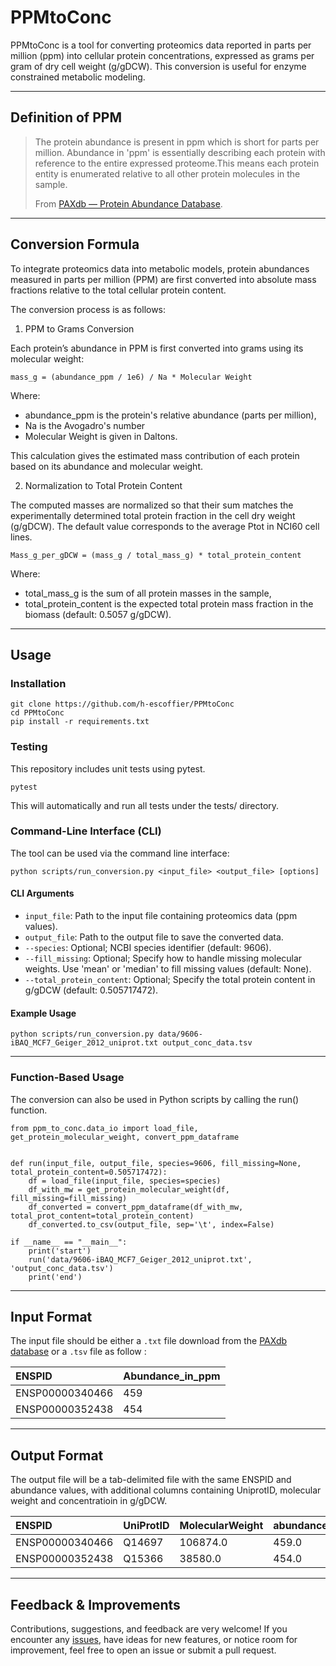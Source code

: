 # PPMtoConc

PPMtoConc is a tool for converting proteomics data reported in parts per million (ppm) into cellular protein concentrations, expressed as grams per gram of dry cell weight (g/gDCW). This conversion is useful for enzyme constrained metabolic modeling.

-----------------------

## Definition of PPM 

> The protein abundance is present in ppm which is short for parts per million. Abundance in 'ppm' is essentially describing each protein with reference to the entire expressed proteome.This means each protein entity is enumerated relative to all other protein molecules in the sample.
>
> From [PAXdb — Protein Abundance Database](https://pax-db.org/help).

-----------------------

## Conversion Formula

To integrate proteomics data into metabolic models, protein abundances measured in parts per million (PPM) are first converted into absolute mass fractions relative to the total cellular protein content.

The conversion process is as follows:

1. PPM to Grams Conversion

Each protein’s abundance in PPM is first converted into grams using its molecular weight:

```
mass_g = (abundance_ppm / 1e6) / Na * Molecular Weight
```

Where:
* abundance_ppm is the protein's relative abundance (parts per million),
* Na is the Avogadro's number
* Molecular Weight is given in Daltons.

This calculation gives the estimated mass contribution of each protein based on its abundance and molecular weight.

2. Normalization to Total Protein Content

The computed masses are normalized so that their sum matches the experimentally determined total protein fraction in the cell dry weight (g/gDCW). The default value corresponds to the average Ptot in NCI60 cell lines.

```
Mass_g_per_gDCW = (mass_g / total_mass_g) * total_protein_content
```

Where:
* total_mass_g is the sum of all protein masses in the sample,
* total_protein_content is the expected total protein mass fraction in the biomass (default: 0.5057 g/gDCW).

-----------------------

## Usage 

### Installation 

```
git clone https://github.com/h-escoffier/PPMtoConc
cd PPMtoConc
pip install -r requirements.txt
```

### Testing

This repository includes unit tests using pytest.

```
pytest
```

This will automatically and run all tests under the tests/ directory.

### Command-Line Interface (CLI)

The tool can be used via the command line interface: 

```
python scripts/run_conversion.py <input_file> <output_file> [options]
``` 

#### CLI Arguments

* `input_file`: Path to the input file containing proteomics data (ppm values).
* `output_file`: Path to the output file to save the converted data.
* `--species`: Optional; NCBI species identifier (default: 9606).
* `--fill_missing`: Optional; Specify how to handle missing molecular weights. Use 'mean' or 'median' to fill missing values (default: None).
* `--total_protein_content`: Optional; Specify the total protein content in g/gDCW (default: 0.505717472).

#### Example Usage

```
python scripts/run_conversion.py data/9606-iBAQ_MCF7_Geiger_2012_uniprot.txt output_conc_data.tsv
```

-----------------------

### Function-Based Usage

The conversion can also be used in Python scripts by calling the run() function.

```
from ppm_to_conc.data_io import load_file, get_protein_molecular_weight, convert_ppm_dataframe


def run(input_file, output_file, species=9606, fill_missing=None, total_protein_content=0.505717472):
    df = load_file(input_file, species=species)
    df_with_mw = get_protein_molecular_weight(df, fill_missing=fill_missing)
    df_converted = convert_ppm_dataframe(df_with_mw, total_prot_content=total_protein_content)
    df_converted.to_csv(output_file, sep='\t', index=False)

if __name__ == "__main__":
    print('start')
    run('data/9606-iBAQ_MCF7_Geiger_2012_uniprot.txt', 'output_conc_data.tsv')
    print('end')
```

-----------------------

## Input Format 

The input file should be either a `.txt` file download from the [PAXdb database](https://pax-db.org/download) or a `.tsv` file as follow : 

| ENSPID | Abundance_in_ppm |
| :--------------- | :--------------- |
| ENSP00000340466 | 459 |
| ENSP00000352438 | 454 |

-----------------------

## Output Format 

The output file will be a tab-delimited file with the same ENSPID and abundance values, with additional columns containing UniprotID, molecular weight and concentratioin in g/gDCW.

| ENSPID | UniProtID | MolecularWeight | abundance | Mass_g_per_gDCW |
| :--------------- | :--------------- | :--------------- | :--------------- | :--------------- | 
| ENSP00000340466 | Q14697 | 106874.0 | 459.0 | 0.00038304162818003304 |
| ENSP00000352438 | Q15366 | 38580.0 | 454.0 | 0.00013676636403379605 |

-----------------------

## Feedback & Improvements

Contributions, suggestions, and feedback are very welcome!
If you encounter any [issues](https://github.com/h-escoffier/PPMtoConc/issues), have ideas for new features, or notice room for improvement, feel free to open an issue or submit a pull request.

